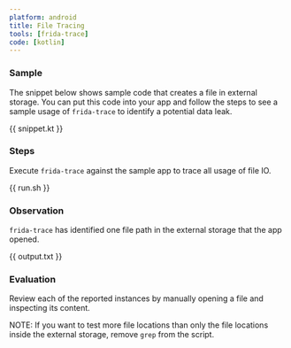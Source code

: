 ```yaml
---
platform: android
title: File Tracing
tools: [frida-trace]
code: [kotlin]
---
```


### Sample

The snippet below shows sample code that creates a file in external storage. You can put this code into your app and follow the steps to see a sample usage of `frida-trace` to identify a potential data leak.

{{ snippet.kt }}

### Steps

Execute `frida-trace` against the sample app to trace all usage of file IO.

{{ run.sh }}

### Observation

`frida-trace` has identified one file path in the external storage that the app opened.

{{ output.txt }}

### Evaluation

Review each of the reported instances by manually opening a file and inspecting its content.

NOTE: If you want to test more file locations than only the file locations inside the external storage, remove `grep` from the script.
